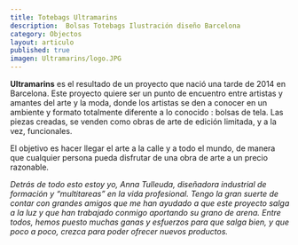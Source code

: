 ```yaml
---
title: Totebags Ultramarins
description:  Bolsas Totebags Ilustración diseño Barcelona
category: Objectos
layout: articulo
published: true
imagen: Ultramarins/logo.JPG
---
```



**Ultramarins** es el resultado de un proyecto que nació una tarde de 2014 en Barcelona. Este proyecto quiere ser un punto de encuentro entre artistas y amantes del arte y la moda, donde los artistas se den a conocer en un ambiente y formato totalmente diferente a lo conocido : bolsas de tela. Las piezas creadas, se venden como obras de arte de edición limitada, y a la vez, funcionales.

El objetivo es hacer llegar el arte a la calle y a todo el mundo, de manera que cualquier persona pueda disfrutar de una obra de arte a un precio razonable. 

_Detrás de todo esto estoy yo, Anna Tulleuda, diseñadora industrial de formación y “multitareas” en la vida profesional. Tengo la gran suerte de contar con grandes amigos que me han ayudado a que este proyecto salga a la luz y que han trabajado conmigo aportando su grano de arena. Entre todos, hemos puesto muchas ganas y esfuerzos para que salga bien, y que poco a poco, crezca para poder ofrecer nuevos productos._
